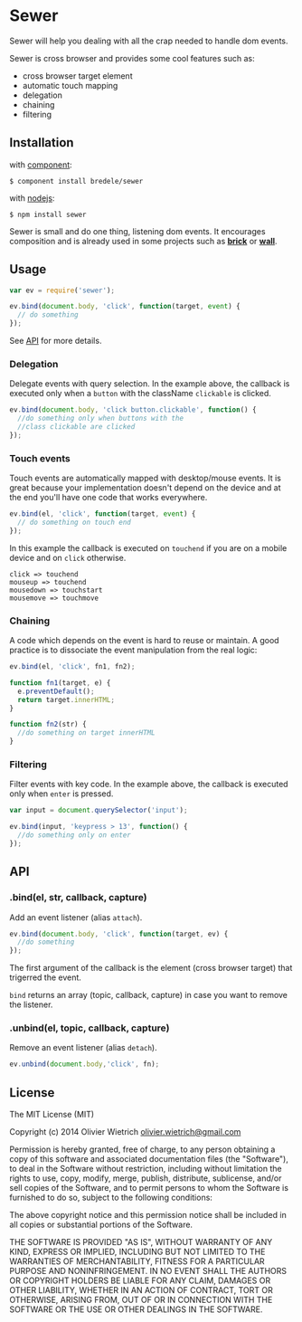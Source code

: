 # Sewer

  Sewer will help you dealing with all the crap needed to handle dom events.

  Sewer is cross browser and provides some cool features such as:
   - cross browser target element
   - automatic touch mapping
   - delegation
   - chaining
   - filtering

## Installation

with [component](http://component.io):

    $ component install bredele/sewer

with [nodejs](http://nodejs.org/):

    $ npm install sewer

Sewer is small and do one thing, listening dom events. It encourages composition and is already used in some
projects such as **[brick](http://github.com/bredele/brick)** or **[wall](http://github.com/bredele/wall)**. 

## Usage

```js
var ev = require('sewer');

ev.bind(document.body, 'click', function(target, event) {
  // do something
});
```

  See [API](#api) for more details.

### Delegation 

 Delegate events with query selection. In the example above, the callback
 is executed only when a `button` with the className `clickable` is
 clicked.

```js
ev.bind(document.body, 'click button.clickable', function() {
  //do something only when buttons with the 
  //class clickable are clicked
});
```

### Touch events

  Touch events are automatically mapped with desktop/mouse events. It is great because
  your implementation doesn't depend on the device and at the end you'll have one code that works everywhere.

```js
ev.bind(el, 'click', function(target, event) {
  // do something on touch end
});
```

  In this example the callback is executed on `touchend` if you are on a mobile device
  and on `click` otherwise.

```
click => touchend
mouseup => touchend
mousedown => touchstart
mousemove => touchmove
```

### Chaining

  A code which depends on the event is hard to reuse or maintain. A good practice
  is to dissociate the event manipulation from the real logic:

```js
ev.bind(el, 'click', fn1, fn2);

function fn1(target, e) {
  e.preventDefault();
  return target.innerHTML;
}

function fn2(str) {
  //do something on target innerHTML
}
```

### Filtering

  Filter events with key code. In the example above, the callback is executed
  only when `enter` is pressed.

```js
var input = document.querySelector('input');

ev.bind(input, 'keypress > 13', function() {
  //do something only on enter
});
```

## API

### .bind(el, str, callback, capture)

  Add an event listener (alias `attach`).

```js
ev.bind(document.body, 'click', function(target, ev) {
  //do something
});
```
The first argument of the callback is the element (cross browser target) that trigerred the event.


`bind` returns an array (topic, callback, capture) in case you want to remove the listener.


### .unbind(el, topic, callback, capture)

 Remove an event listener (alias `detach`).

```js
ev.unbind(document.body,'click', fn);
```

## License

The MIT License (MIT)

Copyright (c) 2014 Olivier Wietrich <olivier.wietrich@gmail.com>

Permission is hereby granted, free of charge, to any person obtaining a copy of this software and associated documentation files (the "Software"), to deal in the Software without restriction, including without limitation the rights to use, copy, modify, merge, publish, distribute, sublicense, and/or sell copies of the Software, and to permit persons to whom the Software is furnished to do so, subject to the following conditions:

The above copyright notice and this permission notice shall be included in all copies or substantial portions of the Software.

THE SOFTWARE IS PROVIDED "AS IS", WITHOUT WARRANTY OF ANY KIND, EXPRESS OR IMPLIED, INCLUDING BUT NOT LIMITED TO THE WARRANTIES OF MERCHANTABILITY, FITNESS FOR A PARTICULAR PURPOSE AND NONINFRINGEMENT. IN NO EVENT SHALL THE AUTHORS OR COPYRIGHT HOLDERS BE LIABLE FOR ANY CLAIM, DAMAGES OR OTHER LIABILITY, WHETHER IN AN ACTION OF CONTRACT, TORT OR OTHERWISE, ARISING FROM, OUT OF OR IN CONNECTION WITH THE SOFTWARE OR THE USE OR OTHER DEALINGS IN THE SOFTWARE.

